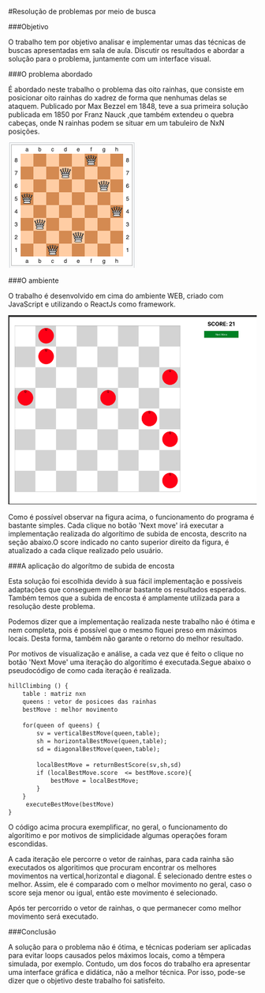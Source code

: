 
#Resolução de problemas por meio de busca

###Objetivo

O trabalho tem por objetivo analisar e implementar umas das técnicas de buscas apresentadas em sala de aula. Discutir os resultados e abordar a solução para o problema, juntamente com um interface visual.

###O problema abordado

É abordado neste trabalho o problema das oito rainhas, que consiste em posicionar oito rainhas do xadrez de forma que nenhumas delas se ataquem. Publicado por Max Bezzel em 1848, teve a sua primeira solução publicada em 1850 por Franz Nauck ,que também extendeu o quebra cabeças, onde N rainhas podem se situar em um tabuleiro de NxN posições.


![tabuleiro](/public/tabuleiro.png)


###O ambiente

O trabalho é desenvolvido em cima do ambiente WEB, criado com JavaScript e utilizando o ReactJs como framework.

![meu tabuleiro](/public/meuTabuleiro.png)

Como é possível observar na figura acima, o funcionamento do programa é bastante simples. Cada clique no botão 'Next move' irá executar a implementação realizada do algorítimo de subida de encosta, descrito na seção abaixo.O score indicado no canto superior direito da figura, é atualizado a cada clique realizado pelo usuário. 


###A aplicação do algorítmo de subida de encosta

Esta solução foi escolhida devido à sua fácil implementação e possíveis adaptações que conseguem melhorar bastante os resultados esperados. Também temos que a subida de encosta é amplamente utilizada para a resolução deste problema.

Podemos dizer que a implementação realizada neste trabalho não é ótima e nem completa, pois é possível que o mesmo fiquei preso em máximos locais. Desta forma, também não garante o retorno do melhor resultado.

Por motivos de visualização e análise, a cada vez que é feito o clique no botão 'Next Move' uma iteração do algorítimo é executada.Segue abaixo o pseudocódigo de como cada iteração é realizada.

```
hillClimbing () {
    table : matriz nxn
    queens : vetor de posicoes das rainhas 
    bestMove : melhor movimento
    
    for(queen of queens) {
        sv = verticalBestMove(queen,table);
        sh = horizontalBestMove(queen,table);
        sd = diagonalBestMove(queen,table);
        
        localBestMove = returnBestScore(sv,sh,sd)
        if (localBestMove.score  <= bestMove.score){
            bestMove = localBestMove;
        }
    }
     executeBestMove(bestMove)
}

```

O código acima procura exemplificar, no geral, o funcionamento do algorítimo e por motivos de simplicidade algumas operações foram escondidas. 

A cada iteração ele percorre o vetor de rainhas, para cada rainha são executados os algoritimos que procuram encontrar os melhores movimentos na vertical,horizontal e diagonal. É selecionado dentre estes o melhor. Assim, ele é comparado com o melhor movimento no geral, caso o score seja menor ou igual, então este movimento é selecionado.

Após ter percorrido o vetor de rainhas, o que permanecer como melhor movimento será executado.


###Conclusão

A solução para o problema não é ótima, e técnicas poderiam ser aplicadas para evitar loops causados pelos máximos locais, como a têmpera simulada, por exemplo. Contudo, um dos focos do trabalho era apresentar uma interface gráfica e didática, não a melhor técnica. Por isso, pode-se dizer que o objetivo deste trabalho foi satisfeito. 

